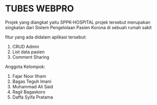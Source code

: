 # TUBES WEBPRO 

Projek yang diangkat yaitu SPPK-HOSPITAL
projek tersebut merupakan singkatan dari Sistem Pengelolaan Pasien Korona di sebuah rumah sakit

fitur yang ada didalam aplikasi tersebut:
1. CRUD Admin
2. List data pasien
3. Comment Sharing

Anggota Kelompok:
1. Fajar Noor Ilham
2. Bagas Teguh Imani
3. Muhammad Ali Said
4. Ragil Bagaskoro
5. Daffa Syifa Pratama
